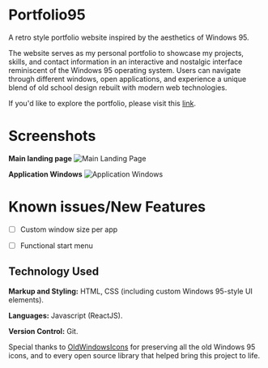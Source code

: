 # Portfolio95

A retro style portfolio website inspired by the aesthetics of Windows 95.

The website serves as my personal portfolio to showcase my projects, skills, and contact information in an interactive and nostalgic interface reminiscent of the Windows 95 operating system. Users can navigate through different windows, open applications, and experience a unique blend of old school design rebuilt with modern web technologies.

If you'd like to explore the portfolio, please visit this [link](https://jhtconner.com/).


# Screenshots

**Main landing page**
![Main Landing Page](https://i.postimg.cc/rwY8DxxR/landing.png)

**Application Windows**
![Application Windows](https://i.postimg.cc/X74NmVnq/windows.png)


# Known issues/New Features 

- [ ] Custom window size per app
- [ ] Functional start  menu




## Technology Used

**Markup and Styling:** HTML, CSS (including custom Windows 95-style UI elements).

**Languages:** Javascript (ReactJS).

**Version Control:** Git.

Special thanks to [OldWindowsIcons](https://oldwindowsicons.tumblr.com/) for preserving all the old Windows 95 icons, and to every open source library that helped bring this project to life.


